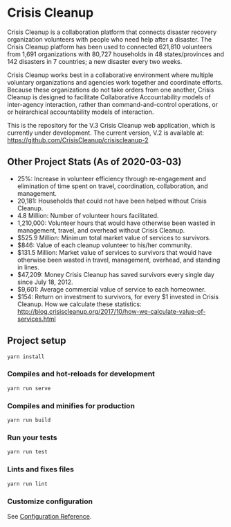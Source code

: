 # Crisis Cleanup

Crisis Cleanup is a collaboration platform that connects disaster recovery organization volunteers with people who need help after a disaster. The Crisis Cleanup platform has been used to connected 621,810 volunteers from 1,691 organizations with 80,727 households in 48 states/provinces and 142 disasters in 7 countries; a new disaster every two weeks.

Crisis Cleanup works best in a collaborative environment where multiple voluntary organizations and agencies work together and coordinate efforts. Because these organizations do not take orders from one another, Crisis Cleanup is designed to facilitate Collaborative Accountability models of inter-agency interaction, rather than command-and-control operations, or or heirarchical accountability models of interaction. 

This is the repository for the V.3 Crisis Cleanup web application, which is currently under development. The current version, V.2 is available at: https://github.com/CrisisCleanup/crisiscleanup-2

Other Project Stats (As of 2020-03-03)
-------------

 - 25%: Increase in volunteer efficiency through re-engagement and elimination of time spent on travel, coordination, collaboration, and management.
 - 20,181: Households that could not have been helped without Crisis Cleanup.
 - 4.8 Million: Number of volunteer hours facilitated.
 - 1,210,000: Volunteer hours that would have otherwise been wasted in management, travel, and overhead without Crisis Cleanup.
 - $525.9 Million: Minimum total market value of services to survivors.
 - $846: Value of each cleanup volunteer to his/her community.
 - $131.5 Million: Market value of services to survivors that would have otherwise been wasted in travel, management, overhead, and standing in lines.
 - $47,209: Money Crisis Cleanup has saved survivors every single day since July 18, 2012.
 - $9,601: Average commercial value of service to each homeowner.
 - $154: Return on investment to survivors, for every $1 invested in Crisis Cleanup.
How we calculate these statistics: http://blog.crisiscleanup.org/2017/10/how-we-calculate-value-of-services.html

## Project setup
```
yarn install
```

### Compiles and hot-reloads for development
```
yarn run serve
```

### Compiles and minifies for production
```
yarn run build
```

### Run your tests
```
yarn run test
```

### Lints and fixes files
```
yarn run lint
```

### Customize configuration
See [Configuration Reference](https://cli.vuejs.org/config/).
